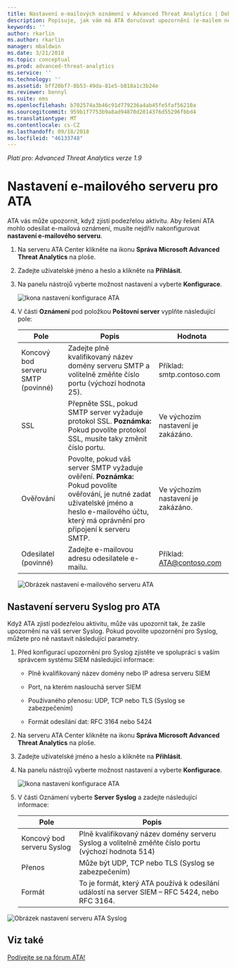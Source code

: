 ```yaml
---
title: Nastavení e-mailových oznámení v Advanced Threat Analytics | Dokumentace Microsoftu
description: Popisuje, jak vám má ATA doručovat upozornění (e-mailem nebo předáváním událostí ATA) při zjištění podezřelých aktivit.
keywords: ''
author: rkarlin
ms.author: rkarlin
manager: mbaldwin
ms.date: 3/21/2018
ms.topic: conceptual
ms.prod: advanced-threat-analytics
ms.service: ''
ms.technology: ''
ms.assetid: bff20bf7-8b53-49da-81e5-b818a1c3b24e
ms.reviewer: bennyl
ms.suite: ems
ms.openlocfilehash: b702574a3b46c91d779236a4ab45fe5faf56210a
ms.sourcegitcommit: 959b1f7753b9a8ad94870d2014376d55296fbbd4
ms.translationtype: MT
ms.contentlocale: cs-CZ
ms.lasthandoff: 09/18/2018
ms.locfileid: "46133748"
---
```

*Platí pro: Advanced Threat Analytics verze 1.9*



# <a name="provide-ata-with-your-email-server-settings"></a>Nastavení e-mailového serveru pro ATA
ATA vás může upozornit, když zjistí podezřelou aktivitu. Aby řešení ATA mohlo odesílat e-mailová oznámení, musíte nejdřív nakonfigurovat **nastavení e-mailového serveru**.

1.  Na serveru ATA Center klikněte na ikonu **Správa Microsoft Advanced Threat Analytics** na ploše.

2.  Zadejte uživatelské jméno a heslo a klikněte na **Přihlásit**.

3.  Na panelu nástrojů vyberte možnost nastavení a vyberte **Konfigurace**.

    ![Ikona nastavení konfigurace ATA](media/ATA-config-icon.png)

4.  V části **Oznámení** pod položkou **Poštovní server** vyplňte následující pole:

    |Pole|Popis|Hodnota|
    |---------|---------------|---------|
    |Koncový bod serveru SMTP (povinné)|Zadejte plně kvalifikovaný název domény serveru SMTP a volitelně změňte číslo portu (výchozí hodnota 25).|Příklad:<br />smtp.contoso.com|
    |SSL|Přepněte SSL, pokud SMTP server vyžaduje protokol SSL. **Poznámka:** Pokud povolíte protokol SSL, musíte taky změnit číslo portu.|Ve výchozím nastavení je zakázáno.|
    |Ověřování|Povolte, pokud váš server SMTP vyžaduje ověření. **Poznámka:** Pokud povolíte ověřování, je nutné zadat uživatelské jméno a heslo e-mailového účtu, který má oprávnění pro připojení k serveru SMTP.|Ve výchozím nastavení je zakázáno.|
    |Odesilatel (povinné)|Zadejte e-mailovou adresu odesilatele e-mailu.|Příklad:<br />ATA@contoso.com|
    
    ![Obrázek nastavení e-mailového serveru ATA](media/ata-email-server.png)

## <a name="provide-ata-with-your-syslog-server-settings"></a>Nastavení serveru Syslog pro ATA
Když ATA zjistí podezřelou aktivitu, může vás upozornit tak, že zašle upozornění na váš server Syslog. Pokud povolíte upozornění pro Syslog, můžete pro ně nastavit následující parametry.

1.  Před konfigurací upozornění pro Syslog zjistěte ve spolupráci s vaším správcem systému SIEM následující informace:

    -   Plně kvalifikovaný název domény nebo IP adresa serveru SIEM

    -   Port, na kterém naslouchá server SIEM

    -   Používaného přenosu: UDP, TCP nebo TLS (Syslog se zabezpečením)

    -   Formát odesílání dat: RFC 3164 nebo 5424

2.  Na serveru ATA Center klikněte na ikonu **Správa Microsoft Advanced Threat Analytics** na ploše.

3.  Zadejte uživatelské jméno a heslo a klikněte na **Přihlásit**.

4.  Na panelu nástrojů vyberte možnost nastavení a vyberte **Konfigurace**.

    ![Ikona nastavení konfigurace ATA](media/ATA-config-icon.png)

5.  V části Oznámení vyberte **Server Syslog** a zadejte následující informace:

    |Pole|Popis|
    |---------|---------------|
    |Koncový bod serveru Syslog|Plně kvalifikovaný název domény serveru Syslog a volitelně změňte číslo portu (výchozí hodnota 514)|
    |Přenos|Může být UDP, TCP nebo TLS (Syslog se zabezpečením)|
    |Formát|To je formát, který ATA používá k odesílání událostí na server SIEM – RFC 5424, nebo RFC 3164.|

 ![Obrázek nastavení serveru ATA Syslog](media/ata-syslog-server-settings.png)



## <a name="see-also"></a>Viz také
[Podívejte se na fórum ATA!](https://social.technet.microsoft.com/Forums/security/home?forum=mata)
